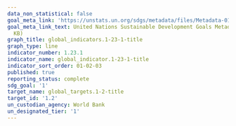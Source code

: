 ```yaml
---
data_non_statistical: false
goal_meta_link: 'https://unstats.un.org/sdgs/metadata/files/Metadata-01-02-01.pdf '
goal_meta_link_text: United Nations Sustainable Development Goals Metadata (PDF 98.2
  KB)
graph_title: global_indicators.1-23-1-title
graph_type: line
indicator_number: 1.23.1
indicator_name: global_indicator.1-23-1-title
indicator_sort_order: 01-02-03
published: true
reporting_status: complete
sdg_goal: '1'
target_name: global_targets.1-2-title
target_id: '1.2'
un_custodian_agency: World Bank
un_designated_tier: '1'
---
```

